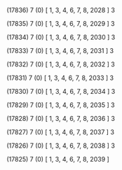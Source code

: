 (17836) 7 (0) [ 1, 3, 4, 6, 7, 8, 2028 ] 3 


(17835) 7 (0) [ 1, 3, 4, 6, 7, 8, 2029 ] 3 


(17834) 7 (0) [ 1, 3, 4, 6, 7, 8, 2030 ] 3 


(17833) 7 (0) [ 1, 3, 4, 6, 7, 8, 2031 ] 3 


(17832) 7 (0) [ 1, 3, 4, 6, 7, 8, 2032 ] 3 


(17831) 7 (0) [ 1, 3, 4, 6, 7, 8, 2033 ] 3 


(17830) 7 (0) [ 1, 3, 4, 6, 7, 8, 2034 ] 3 


(17829) 7 (0) [ 1, 3, 4, 6, 7, 8, 2035 ] 3 


(17828) 7 (0) [ 1, 3, 4, 6, 7, 8, 2036 ] 3 


(17827) 7 (0) [ 1, 3, 4, 6, 7, 8, 2037 ] 3 


(17826) 7 (0) [ 1, 3, 4, 6, 7, 8, 2038 ] 3 


(17825) 7 (0) [ 1, 3, 4, 6, 7, 8, 2039 ]  

